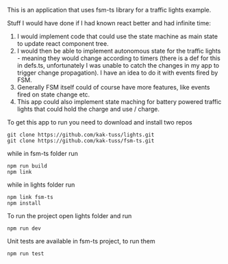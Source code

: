 This is an application that uses fsm-ts library for a traffic lights example.

Stuff I would have done if I had known react better and had infinite time:
1. I would implement code that could use the state machine as main state to update react component tree.
2. I would then be able to implement autonomous state for the traffic lights - meaning they would change according to timers (there is a def for this in defs.ts, unfortunately I was unable to catch the changes in my app to trigger change propagation). I have an idea to do it with events fired by FSM.
3. Generally FSM itself could of course have more features, like events fired on state change etc.
4. This app could also implement state maching for battery powered traffic lights that could hold the charge and use / charge.

To get this app to run you need to download and install two repos

```
git clone https://github.com/kak-tuss/lights.git
git clone https://github.com/kak-tuss/fsm-ts.git
```

while in fsm-ts folder run 
```
npm run build
npm link
```

while in lights folder run
```
npm link fsm-ts
npm install
```

To run the project open lights folder and run
```
npm run dev
```

Unit tests are available in fsm-ts project, to run them
```
npm run test
``` 